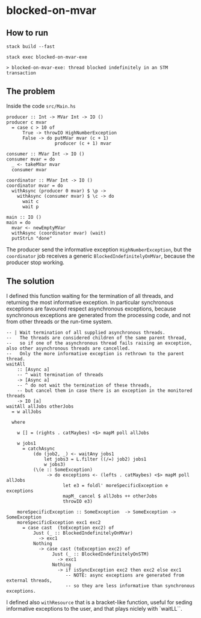 # blocked-on-mvar

## How to run

```
stack build --fast

stack exec blocked-on-mvar-exe

> blocked-on-mvar-exe: thread blocked indefinitely in an STM transaction
```

## The problem

Inside the code ``src/Main.hs``

```
producer :: Int -> MVar Int -> IO ()
producer c mvar
  = case c > 10 of
      True -> throwIO HighNumberException
      False -> do putMVar mvar (c + 1)
                  producer (c + 1) mvar

consumer :: MVar Int -> IO ()
consumer mvar = do
  _ <- takeMVar mvar
  consumer mvar

coordinator :: MVar Int -> IO ()
coordinator mvar = do
  withAsync (producer 0 mvar) $ \p ->  
    withAsync (consumer mvar) $ \c -> do
      wait c
      wait p
      
main :: IO ()
main = do
  mvar <- newEmptyMVar
  withAsync (coordinator mvar) (wait) 
  putStrLn "done"     
```

The producer send the informative exception ``HighNumberException``, but the ``coordinator`` job receives a generic ``BlockedIndefinitelyOnMVar``, because the producer stop working.

## The solution

I defined this function waiting for the termination of all threads, and returning the most informative exception. 
In particular synchronous exceptions are favoured respect asynchronous exceptions, because synchronous exceptions
are generated from the processing code, and not from other threads or the run-time system.

```
-- | Wait termination of all supplied asynchronous threads.
--   The threads are considered children of the same parent thread,
--   so if one of the asynchronous thread fails raising an exception, also other asynchronous threads are cancelled.
--   Only the more informative exception is rethrown to the parent thread.
waitAll
    :: [Async a]
    -- ^ wait termination of threads
    -> [Async a]
    -- ^ do not wait the termination of these threads,
    -- but cancel them in case there is an exception in the monitored threads 
    -> IO [a]
waitAll allJobs otherJobs
  = w allJobs

  where

    w [] = (rights . catMaybes) <$> mapM poll allJobs

    w jobs1
      = catchAsync
          (do (job2, _) <- waitAny jobs1
              let jobs3 = L.filter ((/=) job2) jobs1
              w jobs3)
          (\(e :: SomeException)
               -> do exceptions <- (lefts . catMaybes) <$> mapM poll allJobs
                     let e3 = foldl' moreSpecificException e exceptions
                     mapM_ cancel $ allJobs ++ otherJobs
                     throwIO e3)

    moreSpecificException :: SomeException  -> SomeException -> SomeException
    moreSpecificException exc1 exc2
      = case cast  (toException exc2) of
          Just (_ :: BlockedIndefinitelyOnMVar)
            -> exc1
          Nothing
            -> case cast (toException exc2) of
                 Just (_ :: BlockedIndefinitelyOnSTM)
                   -> exc1
                 Nothing
                   -> if isSyncException exc2 then exc2 else exc1
                      -- NOTE: async exceptions are generated from external threads,
                      -- so they are less informative than synchronous exceptions.
```

I defined also ``withResource`` that is a bracket-like function, useful for seding informative exceptions to the user, and that plays niclely with `waitLL``. 
